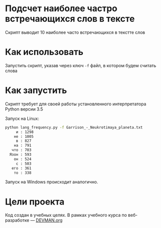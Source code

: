 # Подсчет наиболее частро встречающихся слов в тексте
Скрипт выводит 10 наиболее часто встречающихся в текстте слов


# Как использовать
Запустить скрипт, указав через ключ `-f` файл, в котором будем считать слова

# Как запустить

Скрипт требует для своей работы установленного интерпретатора Python версии 3.5

Запуск на Linux:
```bash
python lang_frequency.py -f Garrison_-_Neukrotimaya_planeta.txt
     и : 1298
    не : 1005
     в : 827
    на : 791
   что : 703
  Язон : 593
    он : 524
     с : 503
   его : 361
    то : 338
```

Запуск на Windows происходит аналогично.

# Цели проекта

Код создан в учебных целях. В рамках учебного курса по веб-разработке ― [DEVMAN.org](https://devman.org)